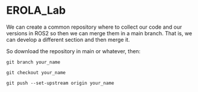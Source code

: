 # EROLA_Lab

We can create a common repository where to collect our code and our versions in ROS2 so then we can merge them in a main branch. 
That is, we can develop a different section and then merge it. 

So download the repository in main or whatever, then:
    
    git branch your_name
    
    git checkout your_name 
    
    git push --set-upstream origin your_name
